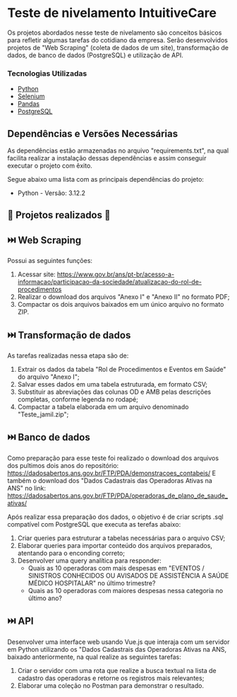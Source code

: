 # Teste de nivelamento IntuitiveCare

Os projetos abordados nesse teste de nivelamento são conceitos básicos para refletir algumas tarefas do cotidiano da empresa.
Serão desenvolvidos projetos de "Web Scraping" (coleta de dados de um site), transformação de dados, de banco de dados (PostgreSQL) e utilização de API.


### Tecnologias Utilizadas

* [Python](https://www.python.org/)
* [Selenium](https://www.selenium.dev/pt-br/)
* [Pandas](https://pandas.pydata.org/)
* [PostgreSQL](https://www.postgresql.org/)


## Dependências e Versões Necessárias

As dependências estão armazenadas no arquivo "requirements.txt", na qual facilita realizar a instalação dessas dependências e assim conseguir executar o projeto com êxito.

Segue abaixo uma lista com as principais dependências do projeto:

* Python - Versão: 3.12.2

## 📌 Projetos realizados 📌

## ⏭️ Web Scraping

Possui as seguintes funções:
1. Acessar site: https://www.gov.br/ans/pt-br/acesso-a-informacao/participacao-da-sociedade/atualizacao-do-rol-de-procedimentos
2. Realizar o download dos arquivos "Anexo I" e "Anexo II" no formato PDF;
3. Compactar os dois arquivos baixados em um único arquivo no formato ZIP.


## ⏭️ Transformação de dados

As tarefas realizadas nessa etapa são de:
1. Extrair os dados da tabela "Rol de Procedimentos e Eventos em Saúde" do arquivo "Anexo I";
2. Salvar esses dados em uma tabela estruturada, em formato CSV;
3. Substituir as abreviações das colunas OD e AMB pelas descrições completas, conforme legenda no rodapé;
4. Compactar a tabela elaborada em um arquivo denominado "Teste_jamil.zip";


## ⏭️ Banco de dados

Como preparação para esse teste foi realizado o download dos arquivos dos pultimos dois anos do repositório: https://dadosabertos.ans.gov.br/FTP/PDA/demonstracoes_contabeis/
E também o download dos "Dados Cadastrais das Operadoras Ativas na ANS" no link: https://dadosabertos.ans.gov.br/FTP/PDA/operadoras_de_plano_de_saude_ativas/

Após realizar essa preparação dos dados, o objetivo é de criar scripts .sql compatível com PostgreSQL que executa as terefas abaixo:
1. Criar queries para estruturar a tabelas necessárias para o arquivo CSV;
2. Elaborar queries para importar conteúdo dos arquivos preparados, atentando para o enconding correto;
3. Desenvolver uma query analítica para responder:
    * Quais as 10 operadoras com mais despesas em "EVENTOS / SINISTROS CONHECIDOS OU AVISADOS DE ASSISTÊNCIA A SAÚDE MÉDICO HOSPITALAR" no último trimestre?
    * Quais as 10 operadoras com maiores despesas nessa categoria no último ano?


## ⏭️ API

Desenvolver uma interface web usando Vue.js que interaja com um servidor em Python utilizando os "Dados Cadastrais das Operadoras Ativas na ANS, baixado anteriormente, na qual realize as seguintes tarefas:
1. Criar o servidor com uma rota que realize a busca textual na lista de cadastro das operadoras e retorne os registros mais relevantes;
2. Elaborar uma coleção no Postman para demonstrar o resultado.